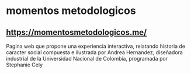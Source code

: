 # momentos metodologicos
## https://momentosmetodologicos.me/
 Pagina web que propone una experiencia interactiva, relatando historia de caracter social compuesta e ilustrada por Andrea Hernandez, diseñadora industrial de la Universidad Nacional de Colombia, programada por Stephanie Cely
